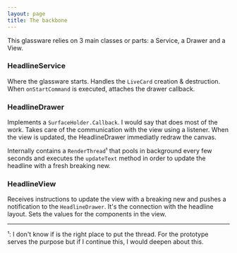 ```yaml
---
layout: page
title: The backbone
---
```


This glassware relies on 3 main classes or parts: a Service, a Drawer and a View.

### HeadlineService

Where the glassware starts. Handles the `LiveCard` creation & destruction. When `onStartCommand` is executed, attaches the drawer callback.

### HeadlineDrawer

Implements a `SurfaceHolder.Callback`. I would say that does most of the work. Takes care of the communication with the view using a listener. When the view is updated, the HeadlineDrawer immediatly redraw the canvas.

Internally contains a `RenderThread`¹ that pools in background every few seconds and executes the `updateText` method in order to update the headline with a fresh breaking new.

### HeadlineView

Receives instructions to update the view with a breaking new and pushes a notification to the `HeadlineDrawer`. It's the connection with the headline layout. Sets the values for  the components in the view.

---

¹: I don't know if is the right place to put the thread. For the prototype serves the purpose but if I continue this, I would deepen about this.